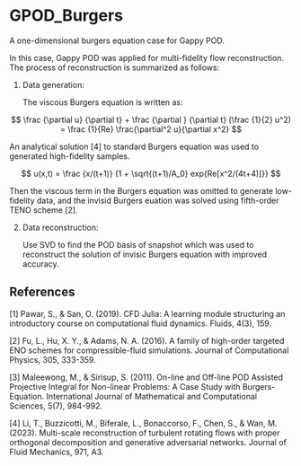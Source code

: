 # GPOD_Burgers
A one-dimensional burgers equation case for Gappy POD. 

In this case, Gappy POD was applied for multi-fidelity flow reconstruction. The process of reconstruction is summarized as follows: 

1. Data generation:

   The viscous Burgers equation is written as:

  $$ 
  \frac {\partial u} {\partial t} + \frac {\partial } {\partial t} (\frac {1}{2} u^2) = \frac {1}{Re} \frac{\partial^2 u}{\partial x^2}
  $$

   An analytical solution [4] to standard Burgers equation was used to generated high-fidelity samples. 

  $$
  u(x,t) = \frac {x/(t+1)} {1 + \sqrt{(t+1)/A_0} exp{Re[x^2/(4t+4)]}}
  $$

  Then the viscous term in the Burgers equation was omitted to generate low-fidelity data, and the invisid Burgers euation was solved using fifth-order TENO scheme [2]. 

2. Data reconstruction:

   Use SVD to find the POD basis of snapshot which was used to reconstruct the solution of invisic Burgers equation with improved accuracy. 

## References
[1] Pawar, S., & San, O. (2019). CFD Julia: A learning module structuring an introductory course on computational fluid dynamics. Fluids, 4(3), 159.

[2] Fu, L., Hu, X. Y., & Adams, N. A. (2016). A family of high-order targeted ENO schemes for compressible-fluid simulations. Journal of Computational Physics, 305, 333-359.

[3] Maleewong, M., & Sirisup, S. (2011). On-line and Off-line POD Assisted Projective Integral for Non-linear Problems: A Case Study with Burgers-Equation. International Journal of Mathematical and Computational Sciences, 5(7), 984-992.

[4] Li, T., Buzzicotti, M., Biferale, L., Bonaccorso, F., Chen, S., & Wan, M. (2023). Multi-scale reconstruction of turbulent rotating flows with proper orthogonal decomposition and generative adversarial networks. Journal of Fluid Mechanics, 971, A3.
